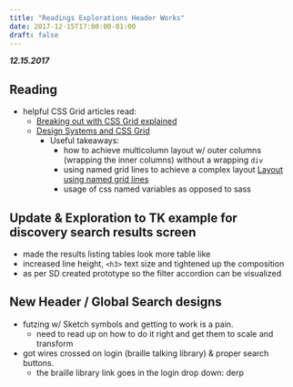 ```yaml
---
title: "Readings Explorations Header Works"
date: 2017-12-15T17:00:00-01:00
draft: false
---
```


***12.15.2017***

## Reading
* helpful CSS Grid articles read:
  - [Breaking out with CSS Grid explained](https://rachelandrew.co.uk/archives/2017/06/01/breaking-out-with-css-grid-explained/)
  - [Design Systems and CSS Grid](https://24ways.org/2017/design-systems-and-css-grid/)
    + Useful takeaways:
      * how to achieve multicolumn layout w/ outer columns (wrapping the inner columns) without a wrapping ````div````
      * using named grid lines to achieve a complex layout [Layout using named grid lines](https://developer.mozilla.org/en-US/docs/Web/CSS/CSS_Grid_Layout/Layout_using_Named_Grid_Lines)
      * usage of css named variables as opposed to sass

## Update & Exploration to TK example for discovery search results screen
* made the results listing tables look more table like
* increased line height, ````<h3>```` text size and tightened up the composition
* as per SD created prototype so the filter accordion can be visualized


## New Header / Global Search designs
* futzing w/ Sketch symbols and getting to work is a pain.
  - need to read up on how to do it right and get them to scale and transform
* got wires crossed on login (braille talking library) & proper search buttons.
  - the braille library link goes in the login drop down: derp
